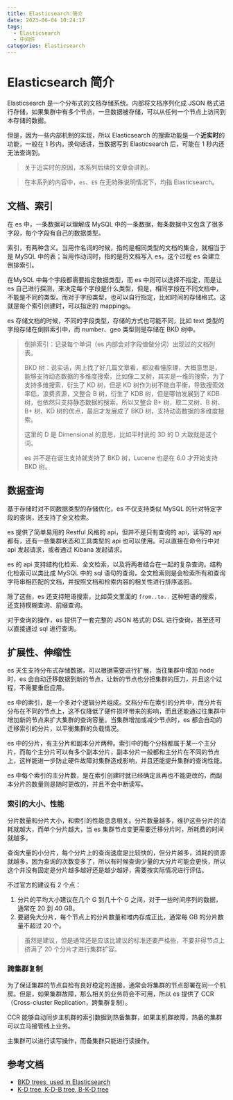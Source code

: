 ```yaml
---
title: Elasticsearch:简介
date: 2023-06-04 10:24:17
tags: 
  - Elasticsearch
  - 中间件
categories: Elasticsearch
---
```


# Elasticsearch 简介

Elasticsearch 是一个分布式的文档存储系统。内部将文档序列化成 JSON 格式进行存储，如果集群中有多个节点，一旦数据被存储，可以从任何一个节点上访问到本存储的数据。

但是，因为一些内部机制的实现，所以 Elasticsearch 的搜索功能是一个**近实时**的功能，一般在 1 秒内。换句话讲，当数据写到 Elasticsearch 后，可能在 1 秒内还无法查询到。

> 关于近实时的原因，本系列后续的文章会讲到。

> 在本系列的内容中，`es`、`ES` 在无特殊说明情况下，均指 Elasticsearch。

## 文档、索引

在 es 中，一条数据可以理解成 MySQL 中的一条数据，每条数据中又包含了很多字段，每个字段有自己的数据类型。

索引，有两种含义。当用作名词的时候，指的是相同类型的文档的集合，就相当于是 MySQL 中的表；当用作动词时，指的是将文档写入 es，这个过程 es 会建立倒排索引。

在MySQL 中每个字段都需要指定数据类型，而 es 中则可以选择不指定，而是让 es 自己进行探测，来决定每个字段是什么类型，但是，相同字段在不同文档中，不能是不同的类型。而对于字段类型，也可以自行指定，比如时间的存储格式。这就是每个索引创建时，可以指定的 mappings。

es 存储文档的时候，不同的字段类型，存储的方式也可能不同，比如 text 类型的字段存储在倒排索引中，而 number、geo 类型则是存储在 BKD 树中。

> 倒排索引：记录每个单词（es 内部会对字段值做分词）出现过的文档列表。
>
> BKD 树：说实话，网上找了好几篇文章看，都没看懂原理，大概意思是，能够支持动态数据的多维度搜索，比如像二叉树，其实是一维的搜索，为了支持多维搜索，衍生了 KD 树，但是 KD 树作为树不能自平衡，导致搜索效率低，浪费资源，又整合 B 树，衍生了 KDB 树，但是哪怕发展到了 KDB 树，也依然只支持静态数据的搜索，所以又整合 B+ 树，取二叉树、B 树、B+ 树、KD 树的优点，最后才发展成了 BKD 树，支持动态数据的多维度搜索。
>
> 这里的 D 是 Dimensional 的意思，比如平时说的 3D 的 D 大致就是这个词。
>
> es 并不是在诞生支持就支持了 BKD 树，Lucene 也是在 6.0 才开始支持 BKD 树。

## 数据查询

基于存储时对不同数据类型的存储优化，es 不仅支持类似 MySQL 的针对特定字段的查询，还支持了全文检索。

es 提供了简单易用的 Restful 风格的 api，但并不是只有查询的 api，读写的 api 都有，还有一些集群状态和工具类型的 api 也可以使用。可以直接在命令行中对 api 发起请求，或者通过 Kibana 发起请求。

es 的 api 支持结构化检索、全文检索，以及将两者结合在一起的复杂查询。结构化检索可以类比成 MySQL 中的 sql 语句的查询，全文检索则是会检索所有和查询字符串相匹配的文档，并按照文档和检索内容的相关性进行排序返回。

除了这些，es 还支持短语搜索，比如英文里面的 `from..to..` 这种短语的搜索，还支持模糊查询、前缀查询。

对于查询的操作，es 提供了一套完整的 JSON 格式的 DSL 进行查询，甚至还可以直接通过 sql 进行查询。

## 扩展性、伸缩性

es 天生支持分布式存储数据，可以根据需要进行扩展，当往集群中增加 node 时，es 会自动迁移数据到新的节点，让新的节点也分担集群的压力，并且这个过程，不需要重启应用。

es 中的索引，是一个多对个逻辑分片组成。文档分布在索引的分片中，而分片有分布在不同的节点上，这不仅降低了硬件损坏带来的影响，而且还能通过往集群中增加新的节点来扩大集群的查询容量。当集群增加或减少节点时，es 都会自动的迁移索引的分片，以平衡集群的负载情况。

es 中的分片，有主分片和副本分片两种。索引中的每个分档都属于某一个主分片，而每个主分片可以有多个副本分片，副本分片一般都和主分片在不同的节点上，这样能进一步防止硬件故障对集群造成影响，并且还能提升集群的查询性能。

es 中每个索引的主分片数，是在索引创建时就已经确定且再也不能更改的，而副本分片的数量则是随时更改的，并且不会中断读写。

### 索引的大小、性能

分片数量和分片大小，和索引的性能息息相关。分片数量越多，维护这些分片的消耗就越大，而单个分片越大，当 es 集群节点变更需要迁移分片时，所耗费的时间就越多。

查询大量的小分片，每个分片上的查询速度是比较快的，但分片越多，消耗的资源就越多，因为查询的次数变多了，所以有时候查询少量的大分片可能会更快，所以这个并没有固定是分片越多越好还是越少越好，需要按实际情况进行评估。

不过官方的建议有 2 个点：

1. 分片的平均大小建议在几个 G 到几十个 G 之间，对于一些时间序列的数据，通常在 20 到 40 GB。
2. 要避免大分片，每个节点上的分片数量和堆内存成正比，通常每 GB 的分片数量不超过 20 个。

> 虽然是建议，但是通常还是应该比建议的标准还要严格些，不要非得节点上挤满了 20 个分片才进行集群扩容。

### 跨集群复制

为了保证集群的节点自检有良好稳定的连接，通常会将集群的节点部署在同一个机房。但是，如果集群故障，那么相关的业务将会不可用，所以 es 提供了 CCR（Cross-cluster Replication，跨集群复制）。

CCR 能够自动同步主机群的索引数据到热备集群，如果主机群故障，热备的集群可以立马接管线上业务。

主集群可以进行读写操作，而备集群只能进行读操作。

## 参考文档

* [BKD trees, used in Elasticsearch](https://medium.com/swlh/bkd-trees-used-in-elasticsearch-40e8afd2a1a4)
* [K-D tree, K-D-B tree, B-K-D tree](https://www.programmersought.com/article/92224903019/)
